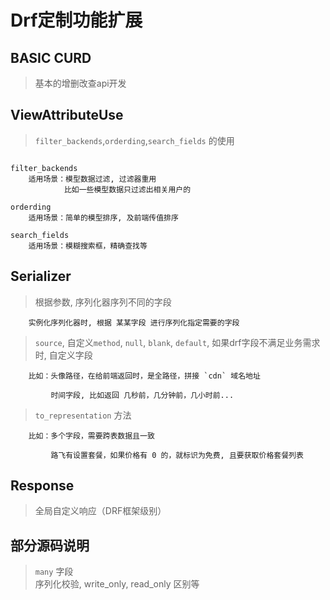 # Drf定制功能扩展

## BASIC CURD

> 基本的增删改查api开发  

## ViewAttributeUse  

> `filter_backends`,`orderding`,`search_fields` 的使用  

```

filter_backends 
    适用场景：模型数据过滤, 过滤器重用
            比如一些模型数据只过滤出相关用户的
    
orderding 
    适用场景：简单的模型排序, 及前端传值排序
    
search_fields 
    适用场景：模糊搜索框，精确查找等

```

## Serializer

> 根据参数, 序列化器序列不同的字段  

```
    实例化序列化器时, 根据 某某字段 进行序列化指定需要的字段
```

> `source`, 自定义`method`, `null`, `blank`, `default`,
> 如果drf字段不满足业务需求时, 自定义字段

```
    比如：头像路径，在给前端返回时，是全路径，拼接 `cdn` 域名地址
    
         时间字段, 比如返回 几秒前，几分钟前，几小时前...
```
 
> `to_representation` 方法

```
    比如：多个字段，需要跨表数据且一致
    
         路飞有设置套餐，如果价格有 0 的，就标识为免费, 且要获取价格套餐列表

```

## Response

> 全局自定义响应（DRF框架级别）

## 部分源码说明

> `many` 字段  
> 序列化校验, write_only, read_only 区别等  
